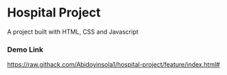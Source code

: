 # Hospital Project
A project built with HTML, CSS and Javascript

### Demo Link
https://raw.githack.com/Abidoyinsola1/hospital-project/feature/index.html#
